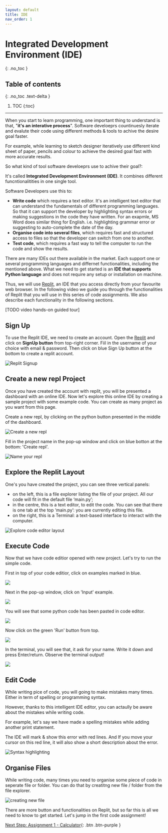 ```yaml
---
layout: default
title: IDE
nav_order: 1
---
```


# Integrated Development Environment (IDE)

{: .no_toc }

## Table of contents

{: .no_toc .text-delta }

1. TOC
   {:toc}

---

When you start to learn programming, one important thing to understand is that, "**it's an interative process**". Software develoeprs countinuesly iterate and evalute their code using different methods & tools to achive the desire goal faster.

For example, while learning to sketch designer iteratively use different kind sheet of paper, pencils and colour to achieve the desired goal fast with more accurate results.

So what kind of tool software develoeprs use to achive their goal?:

It's called **Integrated Development Environment (IDE)**. It combines different funcntionalitities in one single tool.

Software Developers use this to:

- **Write code** which requires a text editor. It's an intelligent text editor that can understand the fundamentals of different programming languages. So that it can support the developer by highlighting syntax errors or making suggestions in the code they have written. For an exapmle, MS Word does similar thing for English. i.e. highlighting grammar error or suggesting to auto-complete the date of the day.
- **Organise code into several files**, which requires fast and structured access to files so that the developer can switch from one to another.
- **Test code**, which requires a fast way to tell the computer to run the code and show the results.

There are many IDEs out there available in the market. Each support one or several programming languages and differnet functionalities, including the mentioned above. What we need to get started is an **IDE that supports Python language** and does not require any setup or installation on machine.

Thus, we will use [Replit](https://repl.it), an IDE that you access directly from your favourite web browser. In the following video we guide you through the functionalities of Replit that you will use in this series of code assignments. We also describe each functionality in the following sections.

[TODO video hands-on guided tour]

## Sign Up

To use the Replit IDE, we need to create an account. Open the [Replit](https://repl.it) and click on **SignUp button** from top-right corner.
Fiil in the username of your choice with email & password. Then click on blue Sign Up button at the bottom to create a replit account.

![Replit Signup](assets/images/ide_signup.png)

## Create a new repl Project

Once you have created the account with replit, you will be presented a dashboard with an online IDE. Now let's explore this online IDE by creating a sample project with some example code. You can create as many project as you want from this page.

Create a new repl, by clicking on the python button presented in the middle of the dashboard.

![Create a new repl](assets/images/create_new_repl.png)

Fill in the project name in the pop-up window and click on blue botton at the bottom: 'Create repl'.

![Name your repl](assets/images/fill_in_repl_name.png)

## Explore the Replit Layout

One's you have created the project, you can see three vertical panels:

- on the left, this is a file explorer listing the file of your project. All our code will fit in the default file ‘main.py’;
- in the centre, this is a text editor, to edit the code. You can see that there is one tab at the top ‘main.py’: you are currently editing this file.
- on the right, this is a Terminal: a text-based interface to interact with the computer.

![Explore code editor layout](assets/images/explore_repl_layout.png)

## Execute Code

Now that we have code editior opened with new project. Let's try to run the simple code.

First in top of your code editior, click on examples marked in blue.

![](assets/images/run_example_1.png)

Next in the pop-up window, click on 'Input' example.

![](assets/images/run_example_2.png)

You will see that some python code has been pasted in code editor.

![](assets/images/run_example_3.png)

Now click on the green 'Run' button from top.

![](assets/images/run_example_4.png)

In the terminal, you will see that, it ask for your name. Write it down and press Enter/return. Observe the terminal output!

![](assets/images/run_example_5.png)

## Edit Code

While writing pice of code, you will going to make mistakes many times. Either in term of spelling or programming syntax.

However, thanks to this intelligent IDE editor, you can actaully be aware about the mistakes while writing code.

For example, let's say we have made a spelling mistakes while adding another print statement.

The IDE will mark & show this error with red lines. And If you move your cursor on this red line, it will also show a short description about the error.

![Syntax highlighting](assets/images/code_error.png)

## Organise Files

While writing code, many times you need to organise some piece of code in seperate file or folder. You can do that by creatitng new file / folder from the file explorer.

![creating new file](assets/images/create_new_file.png)

There are more button and functionalities on Replit, but so far this is all we need to know to get started. Let's jump in the first code assignment!

[Next Step: Assignment 1 - Calculator]({{site.baseurl}}/assignments/01-calculator){: .btn .btn-purple }
